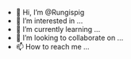 - 👋 Hi, I’m @Rungispig
- 👀 I’m interested in ...
- 🌱 I’m currently learning ...
- 💞️ I’m looking to collaborate on ...
- 📫 How to reach me ...

<!---
Rungispig/Rungispig is a ✨ special ✨ repository because its `README.md` (this file) appears on your GitHub profile.
You can click the Preview link to take a look at your changes.
--->
